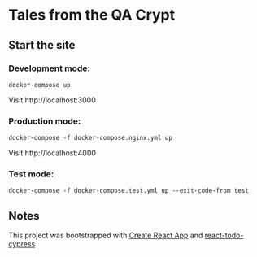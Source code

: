 # Tales from the QA Crypt

## Start the site
### Development mode:

`docker-compose up`

Visit http://localhost:3000

### Production mode:

`docker-compose -f docker-compose.nginx.yml up`

Visit http://localhost:4000

### Test mode:

`docker-compose -f docker-compose.test.yml up --exit-code-from test`

## Notes

This project was bootstrapped with [Create React App](https://github.com/facebookincubator/create-react-app) and [react-todo-cypress](https://github.com/avanslaars/react-todo-cypress)
